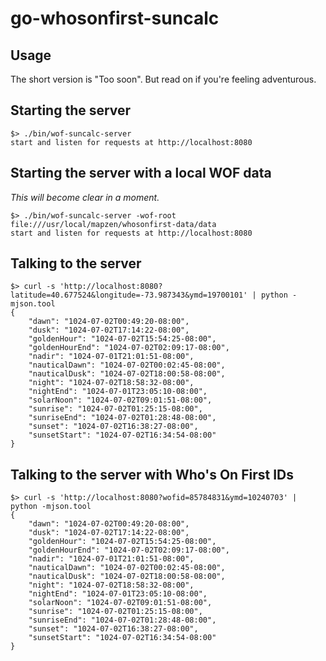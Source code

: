 # go-whosonfirst-suncalc

## Usage

The short version is "Too soon". But read on if you're feeling adventurous.

## Starting the server

```
$> ./bin/wof-suncalc-server
start and listen for requests at http://localhost:8080
```

## Starting the server with a local WOF data 

_This will become clear in a moment._

```
$> ./bin/wof-suncalc-server -wof-root file:///usr/local/mapzen/whosonfirst-data/data
start and listen for requests at http://localhost:8080
```

## Talking to the server

```
$> curl -s 'http://localhost:8080?latitude=40.677524&longitude=-73.987343&ymd=19700101' | python -mjson.tool
{
    "dawn": "1024-07-02T00:49:20-08:00",
    "dusk": "1024-07-02T17:14:22-08:00",
    "goldenHour": "1024-07-02T15:54:25-08:00",
    "goldenHourEnd": "1024-07-02T02:09:17-08:00",
    "nadir": "1024-07-01T21:01:51-08:00",
    "nauticalDawn": "1024-07-02T00:02:45-08:00",
    "nauticalDusk": "1024-07-02T18:00:58-08:00",
    "night": "1024-07-02T18:58:32-08:00",
    "nightEnd": "1024-07-01T23:05:10-08:00",
    "solarNoon": "1024-07-02T09:01:51-08:00",
    "sunrise": "1024-07-02T01:25:15-08:00",
    "sunriseEnd": "1024-07-02T01:28:48-08:00",
    "sunset": "1024-07-02T16:38:27-08:00",
    "sunsetStart": "1024-07-02T16:34:54-08:00"
}
```

## Talking to the server with Who's On First IDs

```
$> curl -s 'http://localhost:8080?wofid=85784831&ymd=10240703' | python -mjson.tool
{
    "dawn": "1024-07-02T00:49:20-08:00",
    "dusk": "1024-07-02T17:14:22-08:00",
    "goldenHour": "1024-07-02T15:54:25-08:00",
    "goldenHourEnd": "1024-07-02T02:09:17-08:00",
    "nadir": "1024-07-01T21:01:51-08:00",
    "nauticalDawn": "1024-07-02T00:02:45-08:00",
    "nauticalDusk": "1024-07-02T18:00:58-08:00",
    "night": "1024-07-02T18:58:32-08:00",
    "nightEnd": "1024-07-01T23:05:10-08:00",
    "solarNoon": "1024-07-02T09:01:51-08:00",
    "sunrise": "1024-07-02T01:25:15-08:00",
    "sunriseEnd": "1024-07-02T01:28:48-08:00",
    "sunset": "1024-07-02T16:38:27-08:00",
    "sunsetStart": "1024-07-02T16:34:54-08:00"
}
```
